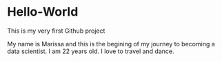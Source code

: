 # Hello-World
This is my very first Github project 

My name is Marissa and this is the begining of my journey to becoming a data scientist. I am 22 years old. 
I love to travel and dance. 
